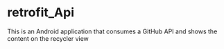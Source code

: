 # retrofit_Api
This is an Android application that consumes a GitHub API and shows the content on the recycler view
